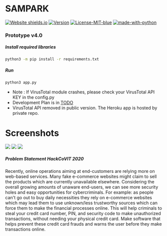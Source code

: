 # SAMPARK
[![Website shields.io](https://img.shields.io/website-up-down-green-red/http/shields.io.svg?style=for-the-badge&logo=heroku)](https://samparkscan.herokuapp.com/)  [![Version](https://img.shields.io/badge/Version-4.0-green?style=for-the-badge)](#) [![License-MIT-blue](https://img.shields.io/badge/License-MIT-blue?style=for-the-badge)](https://github.com/Saket-Upadhyay/SAMPARK/blob/master/LICENSE) [![made-with-python](https://img.shields.io/badge/Python-3-green?style=for-the-badge&logo=python)](https://www.python.org/)
### Prototype v4.0
##### Install required libraries 
```bash
python3 -m pip install -r requirements.txt
```
##### Run
```bash
python3 app.py
```

* Note : If VirusTotal module crashes, please check your VirusTotal API KEY in the config.py
* Development Plan is in [TODO](https://github.com/Saket-Upadhyay/SAMPARK/blob/master/TODO.md)
* VirusTotal API removed in public version. The Heroku app is hosted by private repo.

# Screenshots 
![](https://raw.githubusercontent.com/Saket-Upadhyay/SAMPARK/master/DOCS/Screenshots/Screenshot1.png)
![](https://raw.githubusercontent.com/Saket-Upadhyay/SAMPARK/master/DOCS/Screenshots/Screenshot2.png)
![](https://raw.githubusercontent.com/Saket-Upadhyay/SAMPARK/master/DOCS/Screenshots/Screenshot3.png)

##### Problem Statement HackCoVIT 2020 
Recently, online operations  aiming at end-customers  are  relying  more  on web-based  services. Many  fake  e-commerce  websites  might  claim to  sell the  products  which  are  currently  unavailable  elsewhere.  Considering  the overall growing amounts of unaware end-users, we can see more security holes  and  easy  opportunities  for  cybercriminals.  For  example:  as  people can't  go  out  to  buy  daily  necessities  they  rely  on  e-commerce  websites which may lead them to use unknown/less trustworthy sources which can force them to make the financial processes online. This will help criminals to  steal  your  credit  card  number,  PIN,  and  security  code  to  make unauthorized transactions, without needing your physical credit card. Make software  that  helps  prevent these  credit  card  frauds  and  warns  the  user before they make transactions online.

